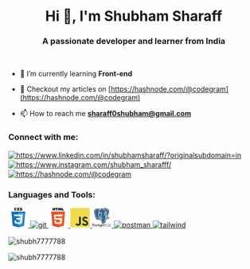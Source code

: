 <h1 align="center">Hi 👋, I'm Shubham Sharaff</h1>
<h3 align="center">A passionate developer and learner from India</h3>
<img align="center" width="400"
  src="https://encrypted-tbn0.gstatic.com/images?q=tbn:ANd9GcScjsjAJunJZqpWicvVxMlkwPcjC6gqJ1sw2sc48MivJRiSXCnayGXjw3UTrEeEDrBNseQ&usqp=CAU"
  alt=""
/>

- 🌱 I’m currently learning **Front-end**

- 📝 Checkout my articles on [https://hashnode.com/@codegram](https://hashnode.com/@codegram)

- 📫 How to reach me **sharaff0shubham@gmail.com**

<h3 align="left">Connect with me:</h3>
<p align="left">
<a href="https://linkedin.com/in/https://www.linkedin.com/in/shubhamsharaff/?originalsubdomain=in" target="blank"><img align="center" src="https://raw.githubusercontent.com/rahuldkjain/github-profile-readme-generator/master/src/images/icons/Social/linked-in-alt.svg" alt="https://www.linkedin.com/in/shubhamsharaff/?originalsubdomain=in" height="30" width="40" /></a>
<a href="https://instagram.com/https://www.instagram.com/shubham_sharafff/" target="blank"><img align="center" src="https://raw.githubusercontent.com/rahuldkjain/github-profile-readme-generator/master/src/images/icons/Social/instagram.svg" alt="https://www.instagram.com/shubham_sharafff/" height="30" width="40" /></a>
<a href="https://hashnode.com/https://hashnode.com/@codegram" target="blank"><img align="center" src="https://raw.githubusercontent.com/rahuldkjain/github-profile-readme-generator/master/src/images/icons/Social/hashnode.svg" alt="https://hashnode.com/@codegram" height="30" width="40" /></a>
</p>

<h3 align="left">Languages and Tools:</h3>
<p align="left"> <a href="https://www.w3schools.com/css/" target="_blank" rel="noreferrer"> <img src="https://raw.githubusercontent.com/devicons/devicon/master/icons/css3/css3-original-wordmark.svg" alt="css3" width="40" height="40"/> </a> <a href="https://git-scm.com/" target="_blank" rel="noreferrer"> <img src="https://www.vectorlogo.zone/logos/git-scm/git-scm-icon.svg" alt="git" width="40" height="40"/> </a> <a href="https://www.w3.org/html/" target="_blank" rel="noreferrer"> <img src="https://raw.githubusercontent.com/devicons/devicon/master/icons/html5/html5-original-wordmark.svg" alt="html5" width="40" height="40"/> </a> <a href="https://developer.mozilla.org/en-US/docs/Web/JavaScript" target="_blank" rel="noreferrer"> <img src="https://raw.githubusercontent.com/devicons/devicon/master/icons/javascript/javascript-original.svg" alt="javascript" width="40" height="40"/> </a> <a href="https://www.postgresql.org" target="_blank" rel="noreferrer"> <img src="https://raw.githubusercontent.com/devicons/devicon/master/icons/postgresql/postgresql-original-wordmark.svg" alt="postgresql" width="40" height="40"/> </a> <a href="https://postman.com" target="_blank" rel="noreferrer"> <img src="https://www.vectorlogo.zone/logos/getpostman/getpostman-icon.svg" alt="postman" width="40" height="40"/> </a> <a href="https://tailwindcss.com/" target="_blank" rel="noreferrer"> <img src="https://www.vectorlogo.zone/logos/tailwindcss/tailwindcss-icon.svg" alt="tailwind" width="40" height="40"/> </a> </p>

<p><img align="center" src="https://github-readme-stats.vercel.app/api/top-langs?username=shubh7777788&show_icons=true&locale=en&layout=compact" alt="shubh7777788" /></p>

<p><img align="center" src="https://github-readme-streak-stats.herokuapp.com/?user=shubh7777788&" alt="shubh7777788" /></p>
